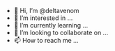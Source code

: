 - 👋 Hi, I’m @deltavenom
- 👀 I’m interested in ...
- 🌱 I’m currently learning ...
- 💞️ I’m looking to collaborate on ...
- 📫 How to reach me ...

<!---
deltavenom/deltavenom is a ✨ special ✨ repository because its `README.md` (this file) appears on your GitHub profile.
You can click the Preview link to take a look at your changes.
--->
